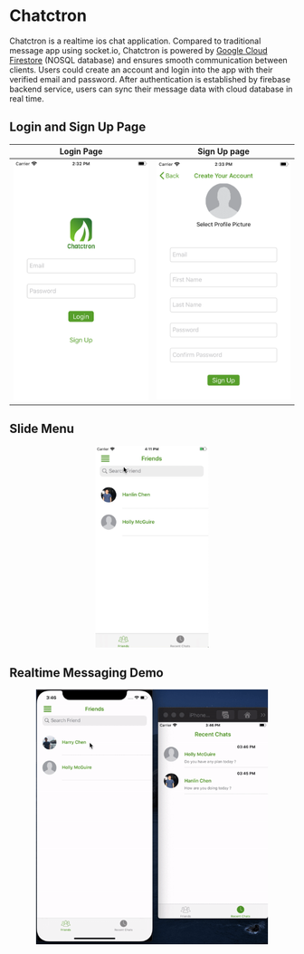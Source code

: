 # Chatctron
Chatctron is a realtime ios chat application. Compared to traditional message app using socket.io, Chatctron is powered by [Google Cloud Firestore](https://firebase.google.com/docs/firestore) (NOSQL database) and ensures smooth communication between clients. Users could create an account and login into the app with their verified email and password. After authentication is established by firebase backend service, users can sync their message data with cloud database in real time.

## Login and Sign Up Page
Login Page             |  Sign Up page
:-------------------------:|:-------------------------:
| ![alt text](./images/login.png) | ![alt text](./images/signup.png) |

## Slide Menu
<p align = "center">
<img src="./images/sidemenu.gif" alt="alt text" width="200"/>
</p>

## Realtime Messaging Demo 
<p align = "center">
<img src="./images/chatdemo.gif" alt="alt text", height = "450"/>
</p>




